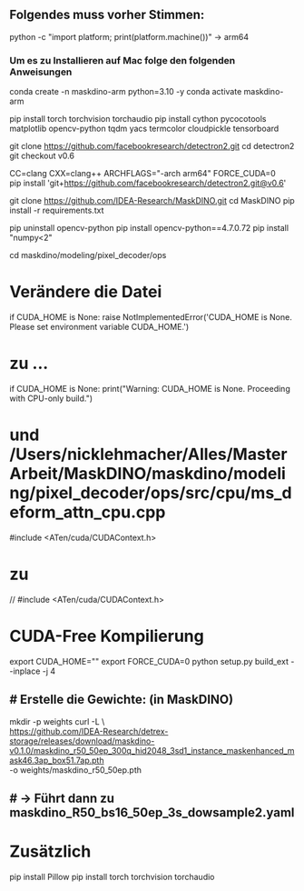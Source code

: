## Folgendes muss vorher Stimmen:
python -c "import platform; print(platform.machine())"
-> arm64



### Um es zu Installieren auf Mac folge den folgenden Anweisungen

conda create -n maskdino-arm python=3.10 -y
conda activate maskdino-arm

pip install torch torchvision torchaudio
pip install cython pycocotools matplotlib opencv-python tqdm yacs termcolor cloudpickle tensorboard
  
git clone https://github.com/facebookresearch/detectron2.git
cd detectron2
git checkout v0.6

CC=clang CXX=clang++ ARCHFLAGS="-arch arm64" FORCE_CUDA=0 \
pip install 'git+https://github.com/facebookresearch/detectron2.git@v0.6'

git clone https://github.com/IDEA-Research/MaskDINO.git
cd MaskDINO
pip install -r requirements.txt

pip uninstall opencv-python
pip install opencv-python==4.7.0.72
pip install "numpy<2" 

cd maskdino/modeling/pixel_decoder/ops

# Verändere die Datei
if CUDA_HOME is None:
    raise NotImplementedError('CUDA_HOME is None. Please set environment variable CUDA_HOME.')
# zu ...
if CUDA_HOME is None:
    print("Warning: CUDA_HOME is None. Proceeding with CPU-only build.")

# und /Users/nicklehmacher/Alles/MasterArbeit/MaskDINO/maskdino/modeling/pixel_decoder/ops/src/cpu/ms_deform_attn_cpu.cpp
#include <ATen/cuda/CUDAContext.h>
# zu
// #include <ATen/cuda/CUDAContext.h>


# CUDA-Free Kompilierung
export CUDA_HOME=""
export FORCE_CUDA=0
python setup.py build_ext --inplace -j 4


## # Erstelle die Gewichte: (in MaskDINO)
mkdir -p weights
curl -L \                                                           
  https://github.com/IDEA-Research/detrex-storage/releases/download/maskdino-v0.1.0/maskdino_r50_50ep_300q_hid2048_3sd1_instance_maskenhanced_mask46.3ap_box51.7ap.pth \
  -o weights/maskdino_r50_50ep.pth

## # -> Führt dann zu maskdino_R50_bs16_50ep_3s_dowsample2.yaml


# Zusätzlich
  pip install Pillow
  pip install torch torchvision torchaudio